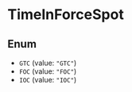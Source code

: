 # TimeInForceSpot

## Enum

* `GTC` (value: `"GTC"`)
* `FOC` (value: `"FOC"`)
* `IOC` (value: `"IOC"`)
